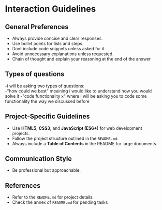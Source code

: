 # Interaction Guidelines

## General Preferences
- Always provide concise and clear responses.
- Use bullet points for lists and steps.
- Dont include code snippets unless asked for it
- Avoid unnecessary explanations unless requested.
- Chain of thought and explain your reasoning at the end of the answer

## Types of questions
-i will be asking two types of questions:	
	-"how could we best" meaining i would like to understand how you would solve it
	-"code functionality x" where i will be asking you to code some functionality the way we discussed before

## Project-Specific Guidelines
- Use **HTML5**, **CSS3**, and **JavaScript (ES6+)** for web development projects.
- Follow the project structure outlined in the `README.md`.
- Always include a **Table of Contents** in the README for large documents.

## Communication Style
- Be professional but approachable.

## References
- Refer to the `README.md` for project details.
- Check the annex of `README.md` for pending tasks